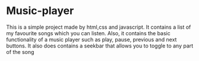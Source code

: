 # Music-player
This is a simple project made by html,css and javascript.
It contains a list of my favourite songs which you can listen. 
Also, it contains the basic functionality of a music player such as play, pause, previous and next buttons.
It also does contains a seekbar that allows you to toggle to any part of the song
